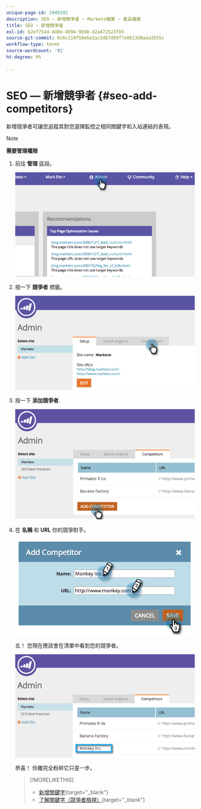 ```yaml
---
unique-page-id: 2949192
description: SEO — 新增競爭者 — Marketo檔案 — 產品檔案
title: SEO — 新增競爭者
exl-id: 62ef754d-840e-4094-9b98-d2a472523f03
source-git-commit: 0c6c119f5be6e2ac3db7d99f7e8623d8aaa3555c
workflow-type: tm+mt
source-wordcount: '91'
ht-degree: 0%

---
```


# SEO — 新增競爭者 {#seo-add-competitors}

新增競爭者可讓您追蹤其對您選擇監控之相同關鍵字和入站連結的表現。

>[!NOTE]
>
>**需要管理權限**

1. 前往 **管理** 區段。

   ![](assets/image2014-9-17-21-3a12-3a15.png)

1. 按一下 **競爭者** 標籤。

   ![](assets/image2014-9-17-21-3a12-3a31.png)

1. 按一下 **添加競爭者**.

   ![](assets/image2014-9-17-21-3a12-3a38.png)

1. 在 **名稱** 和 **URL** 你的競爭對手。

   ![](assets/image2014-9-17-21-3a13-3a5.png)

   五！ 您現在應該會在清單中看到您的競爭者。

   ![](assets/image2014-9-17-21-3a13-3a14.png)

   恭喜！ 你離完全粉碎它只差一步。

   >[!MORELIKETHIS]
   >
   >* [新增關鍵字](/help/marketo/product-docs/additional-apps/seo/keywords/seo-add-keywords.md){target=&quot;_blank&quot;}
   >* [了解關鍵字（競爭者檢視）](/help/marketo/product-docs/additional-apps/seo/keywords/seo-understanding-keywords.md){target=&quot;_blank&quot;}

